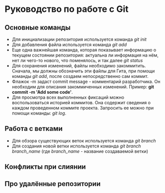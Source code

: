 # Руководство по работе с Git 

## Основные команды

* Для инициализации репозитория используется команда *git init*
* Для добавления файла используется команда *git add*
* Еще одна важнейшая команда, которая показывает информацию о текущем состоянии репозитория: актуальна ли информация на нём, нет ли чего-то нового, что поменялось, и так далее *git status*
* Для сохранения изменений, файлы необходимо закоммитить. Сначала, мы должны обозначить эти файлы для Гита, при помощи команды *git add*, после создаем непосредственно сам коммит.
* Флажок -m задаст commit message - комментарий разработчика. Он необходим для описания закоммиченных изменений. Пример: **git commit -m 'Add some code'**.
* Для просмотра всех выполненных фиксаций можно воспользоваться историей коммитов. Она содержит сведения о каждом проведенном коммите проекта. Запросить ее можно при помощи команды: *git log*.

## Работа с ветками

* Для обзора существующих веток используется команда *git branch*
* Для создания новой ветки используется команда *git branch branch_name* (где *branch_name* - название создаваемой ветки)

## Конфликты при слиянии

## Про удалённые репозитории